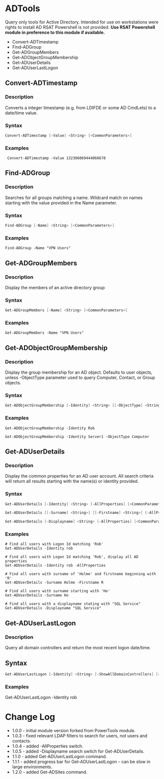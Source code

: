 # ADTools
Query only tools for Active Directory. Intended for use on workstations were rights to install AD RSAT Powershell is not provided. **Use RSAT Powershell module in preference to this module if available.**

- Convert-ADTimestamp
- Find-ADGroup
- Get-ADGroupMembers
- Get-ADObjectGroupMembership
- Get-ADUserDetails
- Get-ADUserLastLogon

## Convert-ADTimestamp
### Description 
Converts a integer timestamp (e.g. from LDIFDE or some AD CmdLets) to a date/time value.
### Syntax
```PowerShell
Convert-ADTimestamp [-Value] <String> [<CommonParameters>]
```

### Examples
``` Convert-ADTimestamp -Value 132306069444066678```

## Find-ADGroup
### Description
Searches for all groups matching a name. Wildcard match on names starting with the value provided in the Name parameter.

### Syntax
```PowerShell
Find-ADGroup [-Name] <String> [<CommonParameters>]
```

### Examples
```Find-ADGroup -Name "VPN Users"```

## Get-ADGroupMembers
### Description
Display the members of an active directory group
### Syntax
```PowerShell
Get-ADGroupMembers [-Name] <String> [<CommonParameters>]
```
### Examples
```Get-ADGroupMembers -Name "VPN Users"```

## Get-ADObjectGroupMembership
### Description
Display the group membership for an AD object. Defaults to user objects, unless -ObjectType parameter used to query Computer, Contact, or Group objects.
### Syntax
```PowerShell
Get-ADObjectGroupMembership [-Identity] <String> [[-ObjectType] <String>] [<CommonParameters>]
```
### Examples
```
Get-ADObjectGroupMembership -Identity Rob

Get-ADObjectGroupMembership -Identity Server1 -ObjectType Computer
```
## Get-ADUserDetails
### Description
Display the common properties for an AD user account. All search criteria will return all results starting with the name(s) or identity provided. 
### Syntax
```PowerShell
Get-ADUserDetails [-Identity] <String> [-AllProperties] [<CommonParameters>]

Get-ADUserDetails [[-Surname] <String>] [[-Firstname] <String>] [-AllProperties] [<CommonParameters>]

Get-ADUserDetails [-Displayname] <String> [-AllProperties] [<CommonParameters>]
```
### Examples
```
# Find all users with Logon Id matching 'Rob'
Get-ADUserDetails -Identity rob

# Find all users with Logon Id matching 'Rob', display all AD properties
Get-ADUserDetails -Identity rob -AllProperties

# Find all users with surname of 'Holme' and firstname beginning with 'R'
Get-ADUserDetails -Surname Holme -Firstname R

# Find all users with surname starting with 'Ho' 
Get-ADUserDetails -Surname Ho

# Find all users with a displayname stating with "SQL Service"
Get-ADUserDetails -Displayname "SQL Service"
```


## Get-ADUserLastLogon
### Description
Query all domain controllers and return the most recent logon date/time.
## Syntax
```PowerShell
Get-ADUserLastLogon [-Identity] <String> [-ShowAllDomainControllers] [<CommonParameters>]
```
### Examples
Get-ADUserLastLogon -Identity rob

# Change Log
* 1.0.0 - initial module version forked from PowerTools module.
* 1.0.3 - fixed relevant LDAP filters to search for users, not users and contacts.
* 1.0.4 - added -AllProperties switch.
* 1.0.5 - added -Displayname search switch for Get-ADUserDetails.
* 1.1.0 - added Get-ADUserLastLogon command.
* 1.1.1 - added progress bar for Get-ADUserLastLogon - can be slow in large environments.
* 1.2.0 - added Get-ADSites command.
